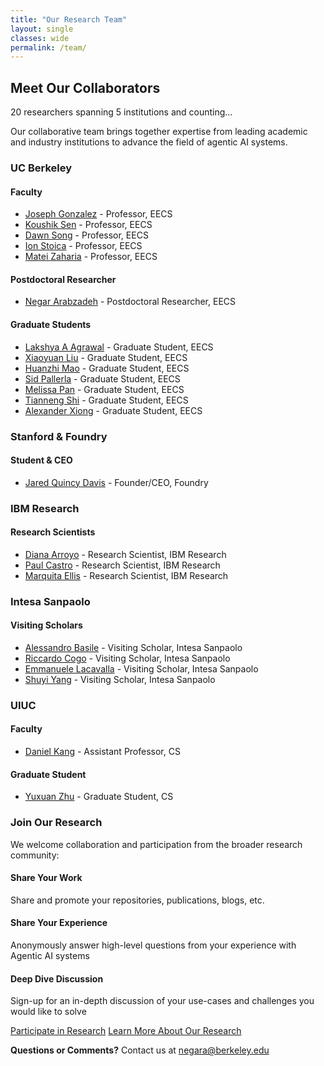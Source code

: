 ```yaml
---
title: "Our Research Team"
layout: single
classes: wide
permalink: /team/
---
```


## Meet Our Collaborators

<div class="team-intro">
<p class="team-stats">20 researchers spanning 5 institutions and counting…</p>
<p>Our collaborative team brings together expertise from leading academic and industry institutions to advance the field of agentic AI systems.</p>
</div>

<div class="team-grid">
<div class="institution-section">
<h3><i class="fas fa-university"></i> UC Berkeley</h3>

<div class="team-category">
<h4>Faculty</h4>
<ul class="team-list">
<li><a href="https://people.eecs.berkeley.edu/~jegonzal/" target="_blank">Joseph Gonzalez</a> - Professor, EECS</li>
<li><a href="https://people.eecs.berkeley.edu/~ksen/" target="_blank">Koushik Sen</a> - Professor, EECS</li>
<li><a href="https://people.eecs.berkeley.edu/~dawnsong/" target="_blank">Dawn Song</a> - Professor, EECS</li>
<li><a href="https://people.eecs.berkeley.edu/~istoica/" target="_blank">Ion Stoica</a> - Professor, EECS</li>
<li><a href="https://people.eecs.berkeley.edu/~matei/" target="_blank">Matei Zaharia</a> - Professor, EECS</li>
</ul>
</div>

<div class="team-category">
<h4>Postdoctoral Researcher</h4>
<ul class="team-list">
<li><a href="https://scholar.google.com/citations?user=vVHhYUEAAAAJ" target="_blank">Negar Arabzadeh</a> - Postdoctoral Researcher, EECS</li>
</ul>
</div>

<div class="team-category">
<h4>Graduate Students</h4>
<ul class="team-list">
<li><a href="https://www.linkedin.com/in/lakshya-agrawal-64b4a9155/" target="_blank">Lakshya A Agrawal</a> - Graduate Student, EECS</li>
<li><a href="https://xiaoyuan-liu.github.io/" target="_blank">Xiaoyuan Liu</a> - Graduate Student, EECS</li>
<li><a href="https://www.linkedin.com/in/huanzhi-mao/" target="_blank">Huanzhi Mao</a> - Graduate Student, EECS</li>
<li><a href="https://www.linkedin.com/in/sid-pallerla/" target="_blank">Sid Pallerla</a> - Graduate Student, EECS</li>
<li><a href="https://www.linkedin.com/in/melissa-pan-b01a93154/" target="_blank">Melissa Pan</a> - Graduate Student, EECS</li>
<li><a href="https://www.linkedin.com/in/tianneng-shi/" target="_blank">Tianneng Shi</a> - Graduate Student, EECS</li>
<li><a href="https://www.linkedin.com/in/alexander-xiong-5a7b99192/" target="_blank">Alexander Xiong</a> - Graduate Student, EECS</li>
</ul>
</div>
</div>

<div class="institution-section">
<h3><i class="fas fa-rocket"></i> Stanford & Foundry</h3>

<div class="team-category">
<h4>Student & CEO</h4>
<ul class="team-list">
<li><a href="https://www.linkedin.com/in/jared-quincy-davis/" target="_blank">Jared Quincy Davis</a> - Founder/CEO, Foundry</li>
</ul>
</div>
</div>

<div class="institution-section">
<h3><i class="fas fa-microchip"></i> IBM Research</h3>

<div class="team-category">
<h4>Research Scientists</h4>
<ul class="team-list">
<li><a href="https://www.linkedin.com/in/diana-arroyo-37b06a7/" target="_blank">Diana Arroyo</a> - Research Scientist, IBM Research</li>
<li><a href="https://www.linkedin.com/in/paul-castro-phd-6b6b6b2/" target="_blank">Paul Castro</a> - Research Scientist, IBM Research</li>
<li><a href="https://www.linkedin.com/in/marquita-ellis/" target="_blank">Marquita Ellis</a> - Research Scientist, IBM Research</li>
</ul>
</div>
</div>

<div class="institution-section">
<h3><i class="fas fa-building"></i> Intesa Sanpaolo</h3>

<div class="team-category">
<h4>Visiting Scholars</h4>
<ul class="team-list">
<li><a href="https://www.linkedin.com/in/alessandro-basile-42a95815/" target="_blank">Alessandro Basile</a> - Visiting Scholar, Intesa Sanpaolo</li>
<li><a href="https://www.linkedin.com/in/riccardo-cogo/" target="_blank">Riccardo Cogo</a> - Visiting Scholar, Intesa Sanpaolo</li>
<li><a href="https://www.linkedin.com/in/emmanuele-lacavalla/" target="_blank">Emmanuele Lacavalla</a> - Visiting Scholar, Intesa Sanpaolo</li>
<li><a href="https://www.linkedin.com/in/shuyi-yang-a08b36167/" target="_blank">Shuyi Yang</a> - Visiting Scholar, Intesa Sanpaolo</li>
</ul>
</div>
</div>

<div class="institution-section">
<h3><i class="fas fa-graduation-cap"></i> UIUC</h3>

<div class="team-category">
<h4>Faculty</h4>
<ul class="team-list">
<li><a href="https://danielkang.web.illinois.edu/" target="_blank">Daniel Kang</a> - Assistant Professor, CS</li>
</ul>
</div>

<div class="team-category">
<h4>Graduate Student</h4>
<ul class="team-list">
<li><a href="https://www.linkedin.com/in/yuxuan-zhu-uiuc/" target="_blank">Yuxuan Zhu</a> - Graduate Student, CS</li>
</ul>
</div>
</div>
</div>

<div class="participation-section">
<h3>Join Our Research</h3>
<p>We welcome collaboration and participation from the broader research community:</p>

<div class="participation-options">
<div class="option">
<i class="fas fa-share-alt"></i>
<h4>Share Your Work</h4>
<p>Share and promote your repositories, publications, blogs, etc.</p>
</div>

<div class="option">
<i class="fas fa-comments"></i>
<h4>Share Your Experience</h4>
<p>Anonymously answer high-level questions from your experience with Agentic AI systems</p>
</div>

<div class="option">
<i class="fas fa-handshake"></i>
<h4>Deep Dive Discussion</h4>
<p>Sign-up for an in-depth discussion of your use-cases and challenges you would like to solve</p>
</div>
</div>

<div class="cta-buttons">
<a href="/surveys/" class="btn btn--primary">Participate in Research</a>
<a href="/about/" class="btn btn--success">Learn More About Our Research</a>
</div>

<div class="contact-info">
<p><strong>Questions or Comments?</strong> Contact us at <a href="mailto:negara@berkeley.edu">negara@berkeley.edu</a></p>
</div>
</div>
